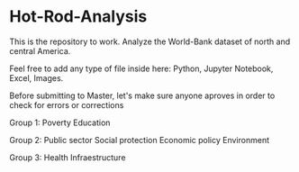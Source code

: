# Hot-Rod-Analysis
This is the repository to work. Analyze the World-Bank dataset of north and central America.

Feel free to add any type of file inside here: Python, Jupyter Notebook, Excel, Images.

Before submitting to Master, let's make sure anyone aproves in order to check for errors or corrections

Group 1:
Poverty
Education

Group 2:
Public sector
Social protection
Economic policy
Environment

Group 3:
Health
Infraestructure

